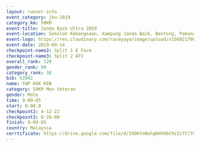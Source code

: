 ```yaml
---
layout: runner-info 
event_category: jbu-2019 
category_km: 50KM 
event-title: Janda Baik Ultra 2019  
event-location: Sekolah Kebangsaan, Kampung Janda Baik, Bentong, Pahang, Malaysia 
event-logo: https://res.cloudinary.com/raceyaya/image/upload/v1569217009/logo/janda-baik_vch1pc.jpg 
event-date: 2019-09-14 
checkpoint-name2: Split 1 E Farm 
checkpoint-name3: Split 2 ATV 
overall_rank: 129
gender_rank: 99
category_rank: 38
bib: 52042
name: YAP KOK KEN
category: 50KM Men Veteran
gender: Male
time: 9-09-05
start: 0-00.0
checkpoint2: 4-12-22
checkpoint3: 8-28-00
finish: 9-09-05
country: Malaysia
cerrtificate: https-//drive.google.com/file/d/19O6YoNohgKHVHbC9zZz7tlTQxABE3HkU/view?usp=sharing
---
```

